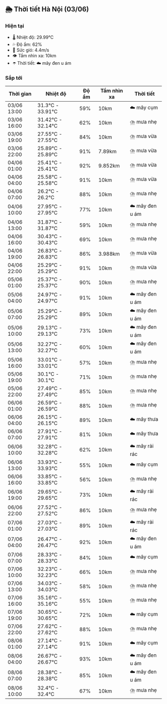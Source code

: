 ## 🌦️ Thời tiết Hà Nội (03/06)

### Hiện tại

- 🌡️ Nhiệt độ: 29.99℃
- 💦 Độ ẩm: 62%
- 💨 Sức gió: 4.4m/s
- 👁️ Tầm nhìn xa: 10km
- ☂️ Thời tiết: ☁️ mây đen u ám

### Sắp tới

| Thời gian | Nhiệt độ | Độ ẩm | Tầm nhìn xa | Thời tiết |
| --- | --- | --- | --- | --- |
| 03/06 13:00 | 31.3℃ - 33.91℃ | 59% | 10km | ☁️ mây cụm |
| 03/06 16:00 | 31.42℃ - 32.14℃ | 62% | 10km | ⛈️ mưa nhẹ |
| 03/06 19:00 | 27.55℃ - 27.55℃ | 84% | 10km | ⛈️ mưa vừa |
| 03/06 22:00 | 25.89℃ - 25.89℃ | 91% | 7.89km | ⛈️ mưa vừa |
| 04/06 01:00 | 25.41℃ - 25.41℃ | 92% | 9.852km | ⛈️ mưa vừa |
| 04/06 04:00 | 25.58℃ - 25.58℃ | 91% | 10km | ⛈️ mưa vừa |
| 04/06 07:00 | 26.2℃ - 26.2℃ | 88% | 10km | ⛈️ mưa nhẹ |
| 04/06 10:00 | 27.95℃ - 27.95℃ | 77% | 10km | ☁️ mây đen u ám |
| 04/06 13:00 | 31.87℃ - 31.87℃ | 59% | 10km | ⛈️ mưa nhẹ |
| 04/06 16:00 | 30.43℃ - 30.43℃ | 69% | 10km | ⛈️ mưa nhẹ |
| 04/06 19:00 | 26.83℃ - 26.83℃ | 86% | 3.988km | ⛈️ mưa vừa |
| 04/06 22:00 | 25.29℃ - 25.29℃ | 91% | 10km | ⛈️ mưa vừa |
| 05/06 01:00 | 25.37℃ - 25.37℃ | 90% | 10km | ⛈️ mưa nhẹ |
| 05/06 04:00 | 24.97℃ - 24.97℃ | 91% | 10km | ☁️ mây đen u ám |
| 05/06 07:00 | 25.29℃ - 25.29℃ | 89% | 10km | ☁️ mây đen u ám |
| 05/06 10:00 | 29.13℃ - 29.13℃ | 73% | 10km | ☁️ mây đen u ám |
| 05/06 13:00 | 32.27℃ - 32.27℃ | 60% | 10km | ☁️ mây đen u ám |
| 05/06 16:00 | 33.01℃ - 33.01℃ | 57% | 10km | ⛈️ mưa nhẹ |
| 05/06 19:00 | 30.1℃ - 30.1℃ | 71% | 10km | ⛈️ mưa nhẹ |
| 05/06 22:00 | 27.49℃ - 27.49℃ | 85% | 10km | ⛈️ mưa nhẹ |
| 06/06 01:00 | 26.59℃ - 26.59℃ | 88% | 10km | ⛈️ mưa nhẹ |
| 06/06 04:00 | 26.15℃ - 26.15℃ | 89% | 10km | ☁️ mây thưa |
| 06/06 07:00 | 27.91℃ - 27.91℃ | 81% | 10km | ☁️ mây thưa |
| 06/06 10:00 | 32.28℃ - 32.28℃ | 62% | 10km | ☁️ mây rải rác |
| 06/06 13:00 | 33.93℃ - 33.93℃ | 55% | 10km | ☁️ mây cụm |
| 06/06 16:00 | 33.85℃ - 33.85℃ | 56% | 10km | ⛈️ mưa nhẹ |
| 06/06 19:00 | 29.65℃ - 29.65℃ | 73% | 10km | ☁️ mây rải rác |
| 06/06 22:00 | 27.52℃ - 27.52℃ | 86% | 10km | ⛈️ mưa nhẹ |
| 07/06 01:00 | 27.03℃ - 27.03℃ | 89% | 10km | ☁️ mây rải rác |
| 07/06 04:00 | 26.47℃ - 26.47℃ | 92% | 10km | ☁️ mây đen u ám |
| 07/06 07:00 | 28.33℃ - 28.33℃ | 84% | 10km | ☁️ mây cụm |
| 07/06 10:00 | 32.23℃ - 32.23℃ | 66% | 10km | ⛈️ mưa nhẹ |
| 07/06 13:00 | 34.03℃ - 34.03℃ | 58% | 10km | ⛈️ mưa nhẹ |
| 07/06 16:00 | 35.16℃ - 35.16℃ | 55% | 10km | ⛈️ mưa nhẹ |
| 07/06 19:00 | 30.65℃ - 30.65℃ | 72% | 10km | ☁️ mây cụm |
| 07/06 22:00 | 27.62℃ - 27.62℃ | 88% | 10km | ⛈️ mưa nhẹ |
| 08/06 01:00 | 27.14℃ - 27.14℃ | 91% | 10km | ☁️ mây cụm |
| 08/06 04:00 | 26.67℃ - 26.67℃ | 93% | 10km | ☁️ mây đen u ám |
| 08/06 07:00 | 28.38℃ - 28.38℃ | 85% | 10km | ☁️ mây đen u ám |
| 08/06 10:00 | 32.4℃ - 32.4℃ | 67% | 10km | ⛈️ mưa nhẹ |
